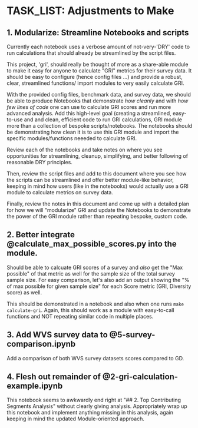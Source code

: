 # TASK_LIST: Adjustments to Make

## 1. Modularize: Streamline Notebooks and scripts

Currently each notebook uses a verbose amount of not-very-'DRY' code to run calculations that should already be streamlined by the script files.

This project, 'gri', should really be thought of more as a share-able module to make it easy for anyone to calculate "GRI" metrics for their survey data.
It should be easy to configure (hence config files ...) and provide a robust, clear, streamlined functions/ import modules to very easily calculate GRI.

With the provided config files, benchmark data, and survey data, we should be able to produce Notebooks that demonstrate *how cleanly* and with *how few lines of code* one can use to calculate GRI scores and run more advanced analysis. Add this high-level goal (creating a streamlined, easy-to-use and and clean, efficient code to run GRI calculations, GRI module more than a collection of bespoke scripts/notebooks. The notebooks should be demonstrating how clean it is to use this GRI module and import the specific modules/functions neeeded to calculate GRI.

Review each of the notebooks and take notes on where you see opportunities for streamlining, cleanup, simplifying, and better following of reasonable DRY principles.

Then, review the script files and add to this document where you see how the scripts can be streamlined and offer better module-like behavior, keeping in mind how users (like in the notebooks) would actually use a GRI module to calculate metrics on survey data.

Finally, review the notes  in this document and come up with a detailed plan for how we will "modularize" GRI and update the Notebooks to demonstrate the power of the GRI module rather than repeating bespoke, custom code.

## 2. Better integrate @calculate_max_possible_scores.py into the module.

Should be able to calcuate GRI scores of a survey and *also* get the "Max possible" of that metric as well for the sample size of the total survey sample size. For easy comparison, let's also add an output showing the "% of max possible for given sample size" for each Score metric (GRI, Diversity score) as well.

This should be demonstrated in a notebook and also when one runs `make calculate-gri`. Again, this should work as a module with easy-to-call functions and NOT repeating similar code in multiple places.

## 3. Add WVS survey data to @5-survey-comparison.ipynb

Add a comparison of both WVS survey datasets scores compared to GD.

## 4. Flesh out remainder of @2-gri-calculation-example.ipynb

This notebook seems to awkwardly end right at "## 2. Top Contributing Segments Analysis" without clearly giving analysis. Appropriately wrap up this notebook and implement anything missing in this analysis, again keeping in mind the updated Module-oriented approach.


